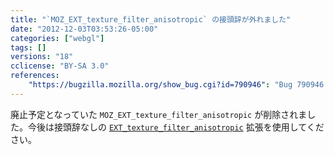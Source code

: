 ```yaml
---
title: "`MOZ_EXT_texture_filter_anisotropic` の接頭辞が外れました"
date: "2012-12-03T03:53:26-05:00"
categories: ["webgl"]
tags: []
versions: "18"
cclicense: "BY-SA 3.0"
references:
    "https://bugzilla.mozilla.org/show_bug.cgi?id=790946": "Bug 790946 – Remove support for the MOZ_ prefixed EXT_texture_filter_anisotropic ext name"
---
```

廃止予定となっていた `MOZ_EXT_texture_filter_anisotropic` が削除されました。今後は接頭辞なしの [`EXT_texture_filter_anisotropic`](https://developer.mozilla.org/ja/docs/WebGL/Using_Extensions#EXT_texture_filter_anisotropic) 拡張を使用してください。
